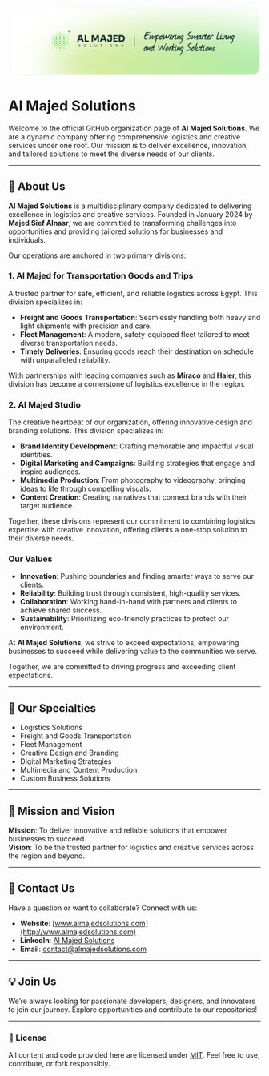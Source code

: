 ![Open Source at Al Majed Solutions](https://github.com/almajed-solutions/.github/blob/main/images/almajedsolutions.png)

# Al Majed Solutions

Welcome to the official GitHub organization page of **Al Majed Solutions**. We
are a dynamic company offering comprehensive logistics and creative services
under one roof. Our mission is to deliver excellence, innovation, and tailored
solutions to meet the diverse needs of our clients.

---

## 🚀 About Us

**Al Majed Solutions** is a multidisciplinary company dedicated to delivering
excellence in logistics and creative services. Founded in January 2024 by
**Majed Sief Alnasr**, we are committed to transforming challenges into
opportunities and providing tailored solutions for businesses and individuals.

Our operations are anchored in two primary divisions:

### 1. Al Majed for Transportation Goods and Trips

A trusted partner for safe, efficient, and reliable logistics across Egypt. This
division specializes in:

- **Freight and Goods Transportation**: Seamlessly handling both heavy and light
  shipments with precision and care.
- **Fleet Management**: A modern, safety-equipped fleet tailored to meet diverse
  transportation needs.
- **Timely Deliveries**: Ensuring goods reach their destination on schedule with
  unparalleled reliability.

With partnerships with leading companies such as **Miraco** and **Haier**, this
division has become a cornerstone of logistics excellence in the region.

### 2. Al Majed Studio

The creative heartbeat of our organization, offering innovative design and
branding solutions. This division specializes in:

- **Brand Identity Development**: Crafting memorable and impactful visual
  identities.
- **Digital Marketing and Campaigns**: Building strategies that engage and
  inspire audiences.
- **Multimedia Production**: From photography to videography, bringing ideas to
  life through compelling visuals.
- **Content Creation**: Creating narratives that connect brands with their
  target audience.

Together, these divisions represent our commitment to combining logistics
expertise with creative innovation, offering clients a one-stop solution to
their diverse needs.

### Our Values

- **Innovation**: Pushing boundaries and finding smarter ways to serve our
  clients.
- **Reliability**: Building trust through consistent, high-quality services.
- **Collaboration**: Working hand-in-hand with partners and clients to achieve
  shared success.
- **Sustainability**: Prioritizing eco-friendly practices to protect our
  environment.

At **Al Majed Solutions**, we strive to exceed expectations, empowering
businesses to succeed while delivering value to the communities we serve.

Together, we are committed to driving progress and exceeding client
expectations.

---

## 🌟 Our Specialties

- Logistics Solutions
- Freight and Goods Transportation
- Fleet Management
- Creative Design and Branding
- Digital Marketing Strategies
- Multimedia and Content Production
- Custom Business Solutions

---

## 🎯 Mission and Vision

**Mission**: To deliver innovative and reliable solutions that empower
businesses to succeed.  
**Vision**: To be the trusted partner for logistics and creative services across
the region and beyond.

---

## 🤝 Contact Us

Have a question or want to collaborate? Connect with us:

- **Website**: [www.almajedsolutions.com](http://www.almajedsolutions.com)
- **LinkedIn**: [Al Majed Solutions](http://www.almajedsolutions.com)
- **Email**: [contact@almajedsolutions.com](mailto:contact@almajedsolutions.com)

---

## 💡 Join Us

We’re always looking for passionate developers, designers, and innovators to
join our journey. Explore opportunities and contribute to our repositories!

---

### 📝 License

All content and code provided here are licensed under
[MIT](https://github.com/almajed-solutions/.github/blob/main/LICENSE.txt). Feel
free to use, contribute, or fork responsibly.
